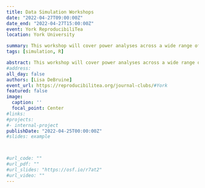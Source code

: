 ```yaml
---
title: Data Simulation Workshops
date: "2022-04-27T09:00:00Z"
date_end: "2022-04-27T15:00:00Z"
event: York ReproducibiliTea
location: York University

summary: This workshop will cover power analyses across a wide range of statistical tests, including linear mixed models.
tags: [simulation, R]

abstract: This workshop will cover power analyses across a wide range of statistical tests, including linear mixed models.
#address:
all_day: false
authors: [Lisa DeBruine]
event_url: https://reproducibilitea.org/journal-clubs/#York
featured: false
image:
  caption: ''
  focal_point: Center
#links:
#projects:
#- internal-project
publishDate: "2022-04-25T00:00:00Z"
#slides: example



#url_code: ""
#url_pdf: ""
#url_slides: "https://osf.io/r7at2"
#url_video: ""
---
```


